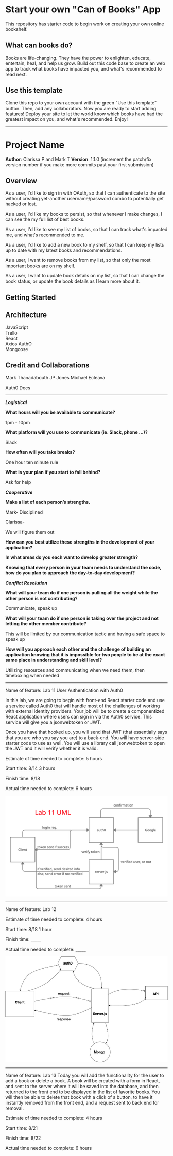 # Start your own "Can of Books" App

This repository has starter code to begin work on creating your own online bookshelf.

## What can books do?

Books are life-changing. They have the power to enlighten, educate, entertain, heal, and help us grow. Build out this code base to create an web app to track what books have impacted you, and what's recommended to read next.

## Use this template

Clone this repo to your own account with the green "Use this template" button. Then, add any collaborators. Now you are ready to start adding features! Deploy your site to let the world know which books have had the greatest impact on you, and what's recommended. Enjoy!

---

# Project Name

**Author**: Clarissa P and Mark T
**Version**: 1.1.0 (increment the patch/fix version number if you make more commits past your first submission)

## Overview

As a user, I'd like to sign in with OAuth, so that I can authenticate to the site without creating yet-another username/password combo to potentially get hacked or lost.

As a user, I'd like my books to persist, so that whenever I make changes, I can see the my full list of best books.

As a user, I'd like to see my list of books, so that I can track what's impacted me, and what's recommended to me.

As a user, I'd like to add a new book to my shelf, so that I can keep my lists up to date with my latest books and recommendations.

As a user, I want to remove books from my list, so that only the most important books are on my shelf.

As a user, I want to update book details on my list, so that I can change the book status, or update the book details as I learn more about it.

## Getting Started

<!-- What are the steps that a user must take in order to build this app on their own machine and get it running? -->

## Architecture

JavaScript  
Trello  
React  
Axios
AuthO  
Mongoose

<!-- Provide a detailed description of the application design. What technologies (languages, libraries, etc) you're using, and any other relevant design information. -->

## Credit and Collaborations

Mark Thanadabouth
JP Jones
Michael Ecleava

Auth0 Docs

---

***Logistical***

**What hours will you be available to communicate?**

1pm - 10pm

**What platform will you use to communicate (ie. Slack, phone …)?**

Slack

**How often will you take breaks?**

One hour ten minute rule

**What is your plan if you start to fall behind?**

Ask for help

***Cooperative***

**Make a list of each person’s strengths.**

Mark- Disciplined

Clarissa- 

We will figure them out

**How can you best utilize these strengths in the development of your application?**



**In what areas do you each want to develop greater strength?**



**Knowing that every person in your team needs to understand the code, how do you plan to approach the day-to-day development?**



***Conflict Resolution***

**What will your team do if one person is pulling all the weight while the other person is not contributing?**

Communicate, speak up

**What will your team do if one person is taking over the project and not letting the other member contribute?**

This will be limited by our communication tactic and having a safe space to speak up

**How will you approach each other and the challenge of building an application knowing that it is impossible for two people to be at the exact same place in understanding and skill level?**

Utilizing resources and communicating when we need them, then timeboxing when needed

---

Name of feature: Lab 11 User Authentication with Auth0

In this lab, we are going to begin with front-end React starter code and use a service called Auth0 that will handle most of the challenges of working with external identity providers. Your job will be to create a componentized React application where users can sign in via the Auth0 service. This service will give you a jsonwebtoken or JWT.

Once you have that hooked up, you will send that JWT (that essentially says that you are who you say you are) to a back-end. You will have server-side starter code to use as well. You will use a library call jsonwebtoken to open the JWT and it will verify whether it is valid.

Estimate of time needed to complete: 5 hours

Start time: 8/14 3 hours

Finish time: 8/18

Actual time needed to complete: 6 hours

![Lab 11 UML](assets/lab11_UML.jpg)

---

Name of feature: Lab 12

Estimate of time needed to complete: 4 hours

Start time: 8/18 1 hour

Finish time: _____

Actual time needed to complete: _____

![Lab 12 UML](assets/Lab12_UML.jpg)

---

Name of feature: Lab 13
Today you will add the functionality for the user to add a book or delete a book. A book will be created with a form in React, and sent to the server where it will be saved into the database, and then returned to the front end to be displayed in the list of favorite books. You will then be able to delete that book with a click of a button, to have it instantly removed from the front end, and a request sent to back end for removal.

Estimate of time needed to complete: 4 hours

Start time: 8/21 

Finish time: 8/22

Actual time needed to complete: 6 hours